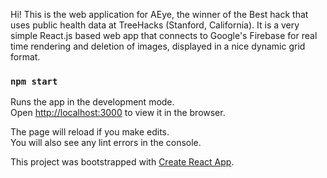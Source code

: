 Hi! This is the web application for AEye, the winner of the Best hack that uses public health data at TreeHacks (Stanford, California).  It is a very simple React.js based web app that connects to Google's Firebase for real time rendering and deletion of images, displayed in a nice dynamic grid format.

### `npm start`

Runs the app in the development mode.<br>
Open [http://localhost:3000](http://localhost:3000) to view it in the browser.

The page will reload if you make edits.<br>
You will also see any lint errors in the console.

This project was bootstrapped with [Create React App](https://github.com/facebook/create-react-app).
